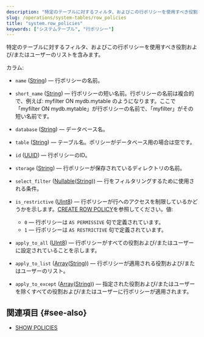 ```yaml
---
description: "特定のテーブルに対するフィルタ、およびこの行ポリシーを使用すべき役割および/またはユーザーのリストを含むシステムテーブル。"
slug: /operations/system-tables/row_policies
title: "system.row_policies"
keywords: ["システムテーブル", "行ポリシー"]
---
```


特定のテーブルに対するフィルタ、およびこの行ポリシーを使用すべき役割および/またはユーザーのリストを含みます。

カラム:
- `name` ([String](../../sql-reference/data-types/string.md)) — 行ポリシーの名前。

- `short_name` ([String](../../sql-reference/data-types/string.md)) — 行ポリシーの短い名前。行ポリシーの名前は複合的で、例えば: myfilter ON mydb.mytable のようになります。ここで「myfilter ON mydb.mytable」が行ポリシーの名前で、「myfilter」がその短い名前です。

- `database` ([String](../../sql-reference/data-types/string.md)) — データベース名。

- `table` ([String](../../sql-reference/data-types/string.md)) — テーブル名。ポリシーがデータベース用の場合は空です。

- `id` ([UUID](../../sql-reference/data-types/uuid.md)) — 行ポリシーのID。

- `storage` ([String](../../sql-reference/data-types/string.md)) — 行ポリシーが保存されているディレクトリの名前。

- `select_filter` ([Nullable](../../sql-reference/data-types/nullable.md)([String](../../sql-reference/data-types/string.md))) — 行をフィルタリングするために使用される条件。

- `is_restrictive` ([UInt8](/sql-reference/data-types/int-uint#integer-ranges)) — 行ポリシーが行へのアクセスを制限しているかどうかを示します。[CREATE ROW POLICY](/sql-reference/statements/create/row-policy)を参照してください。値:
  - `0` — 行ポリシーは `AS PERMISSIVE` 句で定義されています。
  - `1` — 行ポリシーは `AS RESTRICTIVE` 句で定義されています。

- `apply_to_all` ([UInt8](/sql-reference/data-types/int-uint#integer-ranges)) — 行ポリシーがすべての役割および/またはユーザーに設定されていることを示します。

- `apply_to_list` ([Array](../../sql-reference/data-types/array.md)([String](../../sql-reference/data-types/string.md))) — 行ポリシーが適用される役割および/またはユーザーのリスト。

- `apply_to_except` ([Array](../../sql-reference/data-types/array.md)([String](../../sql-reference/data-types/string.md))) — 指定された役割および/またはユーザーを除くすべての役割および/またはユーザーに行ポリシーが適用されます。

## 関連項目 {#see-also}

- [SHOW POLICIES](/sql-reference/statements/show#show-policies)
